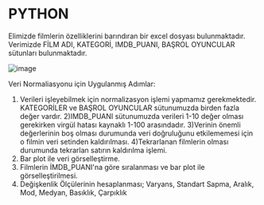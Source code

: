 # PYTHON

Elimizde filmlerin özelliklerini barındıran bir excel dosyası bulunmaktadır. Verimizde FİLM ADI, KATEGORİ, IMDB_PUANI, BAŞROL OYUNCULAR sütunları bulunmaktadır. 

![image](https://github.com/Cemile-Nur-Demir/Veri-Normalizasyonu-Python-/assets/101366821/74b15dd0-5bad-44cf-a1ab-92c0d0d5fbaa)

Veri Normaliasyonu için Uygulanmış Adımlar:
1) Verileri işleyebilmek için normalizasyon işlemi yapmamız gerekmektedir. KATEGORİLER ve BAŞROL OYUNCULAR sütunumuzda birden fazla değer vardır.
2)IMDB_PUANI sütunumuzda verileri 1-10 değer olması gerekirken virgül hatası kaynaklı 1-100 arasındadır.
3)Verinin önemli değerlerinin boş olması durumunda veri doğruluğunu etkilememesi için o filmin veri setinden kaldırılması.
4)Tekrarlanan filmlerin olması durumunda tekrarlan satırın kaldırılma işlemi.
5) Bar plot ile veri görselleştirme.
6) Filmlerin İMDB_PUANI'na göre sıralanması ve bar plot ile görselleştirilmesi.
7) Değişkenlik Ölçülerinin hesaplanması; Varyans, Standart Sapma, Aralık, Mod, Medyan, Basıklık, Çarpıklık
